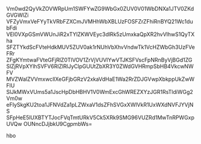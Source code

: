 Vm0wd2QyVkZOVWRpUm1SWFYwZG9WbGx0ZUV0V01WbDNXa1JTV0ZKdGVGWlZi
VFZyVmxVeFYyTkVRbFZXCmJVMHhWbXBLUzFOSFZrZFhiRnBYQ21Wc1dubFdi
VEI0VXpGSmVWUnJiR2xTYlZKWVEyc3dlRk5zUmxkaQpXR2hvVlhwS1QyTXha
SFZTYkdScFVteHdkMUV5ZUV0ak1rNUhVbXhvVndwTk1VcHZWbGh3UzFVeFRr
ZFgKYmtwaFVteGFjRlZ0TlVOV1ZrVjVUVlYwVTJKSFVscFpNRnByVjBGd1ZG
SlZjRVpXYlhSVFV6RlZlRlJyClpGUUtZbXR3Y0ZWdGVHRmpSbHB4VkcwNWFV
MVZWalZVVmxwcllXeGFjbGRzV2xkaVdHaE1Wa2RrZDJGVwpXbkppUkZwWFlU
SlJkMWxVUms5a1JscHpDbHBHV1V0WmExcGhWREZXYzJGR1RsTldiWGg2Vm0w
eFIySkgKU2toa1JFNVdZa1pLZWxaV1dsZFhSVGxXWlVkR1UxWXdNVFJYVjNS
SFpHeE5lUXBTYTJocFVqTmtURkV5Ck5XRk9SMG96VUZRd1MwTnRPWGxpUVQw
OUNncDJjbkU9CgpmbWs=

hbo